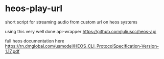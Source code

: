 # heos-play-url
short script for streaming audio from custom url on heos systems

using this very well done api-wrapper 
https://github.com/juliuscc/heos-api

full heos documentation here 
https://rn.dmglobal.com/usmodel/HEOS_CLI_ProtocolSpecification-Version-1.17.pdf
